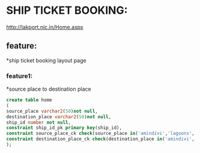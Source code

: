 # SHIP TICKET BOOKING:

http://lakport.nic.in/Home.aspx

## feature:

*ship ticket booking layout page

### feature1:

*source place to destination place


~~~sql
create table home
(
source_place varchar2(50)not null,
destination_place varchar2(50)not null,
ship_id number not null,
constraint ship_id_pk primary key(ship_id),
constraint source_place_ck check(source_place in('amindivi','lagoons','kaavaratti','minicoy','corals','arabiansea','lakshadeepsea'),
constraint destination_place_ck check(destination_place in('amindivi','lagoons','kaavaratti','minicoy','corals','arabiansea','lakshadeepsea')
);


